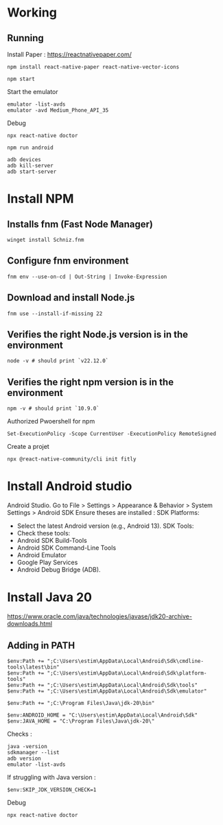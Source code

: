 # Working

## Running
Install Paper :
https://reactnativepaper.com/
```
npm install react-native-paper react-native-vector-icons
```
```
npm start
```

Start the emulator
```
emulator -list-avds
emulator -avd Medium_Phone_API_35
```

Debug
```
npx react-native doctor
```

```
npm run android
```

```
adb devices
adb kill-server
adb start-server
```


# Install NPM

## Installs fnm (Fast Node Manager)
```
winget install Schniz.fnm
```

## Configure fnm environment
```
fnm env --use-on-cd | Out-String | Invoke-Expression
```

## Download and install Node.js
```
fnm use --install-if-missing 22
```

## Verifies the right Node.js version is in the environment
```
node -v # should print `v22.12.0`
```

## Verifies the right npm version is in the environment
```
npm -v # should print `10.9.0`
```

Authorized Pwoershell for npm
```
Set-ExecutionPolicy -Scope CurrentUser -ExecutionPolicy RemoteSigned
```

Create a projet 
```
npx @react-native-community/cli init fitly
```
# Install Android studio

Android Studio.
Go to File > Settings > Appearance & Behavior > System Settings > Android SDK
Ensure theses are installed : 
SDK Platforms:
- Select the latest Android version (e.g., Android 13).
SDK Tools:
- Check these tools:
- Android SDK Build-Tools
- Android SDK Command-Line Tools
- Android Emulator
- Google Play Services
- Android Debug Bridge (ADB).

# Install Java 20

https://www.oracle.com/java/technologies/javase/jdk20-archive-downloads.html

## Adding in PATH

```
$env:Path += ";C:\Users\estim\AppData\Local\Android\Sdk\cmdline-tools\latest\bin"
$env:Path += ";C:\Users\estim\AppData\Local\Android\Sdk\platform-tools"
$env:Path += ";C:\Users\estim\AppData\Local\Android\Sdk\tools"
$env:Path += ";C:\Users\estim\AppData\Local\Android\Sdk\emulator"

$env:Path += ";C:\Program Files\Java\jdk-20\bin"

$env:ANDROID_HOME = "C:\Users\estim\AppData\Local\Android\Sdk"
$env:JAVA_HOME = "C:\Program Files\Java\jdk-20\"
```
Checks : 
```
java -version
sdkmanager --list
adb version
emulator -list-avds
```

If struggling with Java version : 
```
$env:SKIP_JDK_VERSION_CHECK=1
```
Debug
```
npx react-native doctor
```
